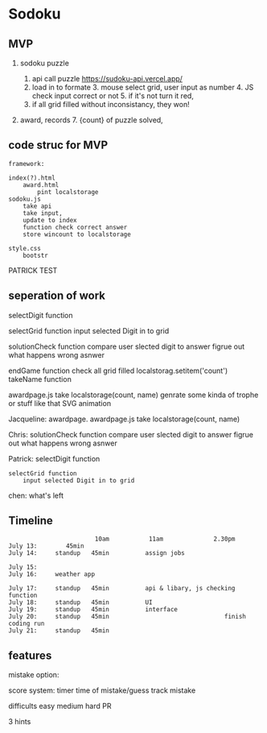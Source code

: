 # Sodoku

## MVP

1. sodoku puzzle
    1. api call puzzle https://sudoku-api.vercel.app/
    2. load in to formate 
        3. mouse select grid, user input as number 
        4. JS check input correct or not
        5. if it's not turn it red, 
    6. if all grid filled without inconsistancy, they won!

2. award, records
    7. {count} of puzzle solved, 


## code struc for MVP
    framework:

    index(?).html  
        award.html
            pint localstorage
    sodoku.js
        take api
        take input,
        update to index
        function check correct answer
        store wincount to localstorage
    
    style.css
        bootstr
PATRICK TEST


## seperation of work

selectDigit function
    
selectGrid function
    input selected Digit in to grid

solutionCheck function
    compare user slected digit to answer
        figrue out what happens wrong asnwer

endGame function
    check all grid filled
    localstorag.setitem('count')
    takeName function

awardpage.js 
    take localstorage(count, name)
    genrate some kinda of trophe or stuff like that
        SVG animation


Jacqueline:
    awardpage.
    awardpage.js 
    take localstorage(count, name)

Chris:
    solutionCheck function
        compare user slected digit to answer
            figrue out what happens wrong asnwer

Patrick:
    selectDigit function
    
    selectGrid function
        input selected Digit in to grid

chen: 
    what's left



## Timeline
                            10am           11am              2.30pm
    July 13:        45min       
    July 14:     standup   45min          assign jobs 

    July 15:   
    July 16:     weather app

    July 17:     standup   45min          api & libary, js checking function     
    July 18:     standup   45min          UI
    July 19:     standup   45min          interface
    July 20:     standup   45min                                finish coding run
    July 21:     standup   45min 




## features
mistake option:
    
score system:
    timer 
    time of mistake/guess
    track mistake

difficults 
    easy medium hard
    PR 

 3 hints 
